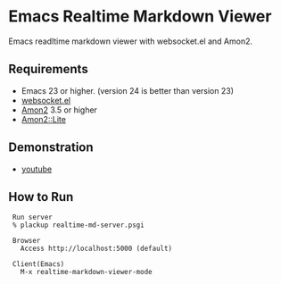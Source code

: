 Emacs Realtime Markdown Viewer
===============================
Emacs readltime markdown viewer with websocket.el and Amon2.


Requirements
------------
* Emacs 23 or higher. (version 24 is better than version 23)
* [websocket.el](https://github.com/ahyatt/emacs-websocket)
* [Amon2](https://github.com/tokuhirom/Amon) 3.5 or higher
* [Amon2::Lite](https://github.com/tokuhirom/Amon2-Lite)


Demonstration
-------------
* [youtube](http://www.youtube.com/watch?feature=player_embedded&v=qnoMo0ynyZo)


How to Run
----------
````
 Run server
 % plackup realtime-md-server.psgi

 Browser
   Access http://localhost:5000 (default)

 Client(Emacs)
   M-x realtime-markdown-viewer-mode

````
